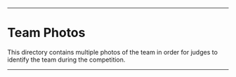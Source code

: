 
***

Team Photos
===

This directory contains multiple photos of the team in order for judges to identify the team during the competition.

***
